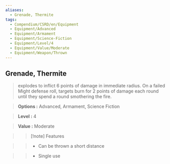 ```yaml
---
aliases:
  - Grenade, Thermite
tags:
  - Compendium/CSRD/en/Equipment
  - Equipment/Advanced
  - Equipment/Armament
  - Equipment/Science-Fiction
  - Equipment/Level/4
  - Equipment/Value/Moderate
  - Equipment/Weapon/Thrown
---
```

  
    
## Grenade, Thermite    
    
>explodes to inflict 6 points of damage in immediate radius. On a failed Might defense roll, targets burn for 2 points of damage each round until they spend a round smothering the fire.    
> **Options :** Advanced, Armament, Science Fiction    
> **Level :** 4    
> **Value :** Moderate    
>>[!note] Features    
>> - Can be thrown a short distance    
>> - Single use